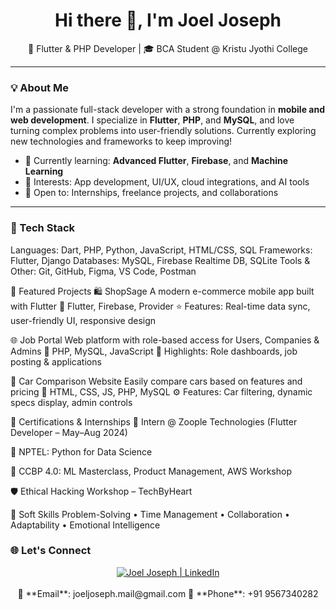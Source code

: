 <h1 align="center">Hi there 👋, I'm Joel Joseph</h1>
<p align="center">
  🚀 Flutter & PHP Developer | 🎓 BCA Student @ Kristu Jyothi College  
</p>

---

### 💡 About Me
I'm a passionate full-stack developer with a strong foundation in **mobile and web development**. I specialize in **Flutter**, **PHP**, and **MySQL**, and love turning complex problems into user-friendly solutions. Currently exploring new technologies and frameworks to keep improving!

- 🌱 Currently learning: **Advanced Flutter**, **Firebase**, and **Machine Learning**
- 🧠 Interests: App development, UI/UX, cloud integrations, and AI tools
- 🤝 Open to: Internships, freelance projects, and collaborations

---

### 🔨 Tech Stack

Languages:       Dart, PHP, Python, JavaScript, HTML/CSS, SQL
Frameworks:      Flutter, Django
Databases:       MySQL, Firebase Realtime DB, SQLite
Tools & Other:   Git, GitHub, Figma, VS Code, Postman

🧩 Featured Projects
🛍️ ShopSage
A modern e-commerce mobile app built with Flutter
🧰 Flutter, Firebase, Provider
⭐️ Features: Real-time data sync, user-friendly UI, responsive design

🌐 Job Portal
Web platform with role-based access for Users, Companies & Admins
🧰 PHP, MySQL, JavaScript
📝 Highlights: Role dashboards, job posting & applications

🚗 Car Comparison Website
Easily compare cars based on features and pricing
🧰 HTML, CSS, JS, PHP, MySQL
⚙️ Features: Car filtering, dynamic specs display, admin controls

🏅 Certifications & Internships
🧪 Intern @ Zoople Technologies (Flutter Developer – May–Aug 2024)

🧠 NPTEL: Python for Data Science

🧠 CCBP 4.0: ML Masterclass, Product Management, AWS Workshop

🛡️ Ethical Hacking Workshop – TechByHeart

🧠 Soft Skills
Problem-Solving • Time Management • Collaboration • Adaptability • Emotional Intelligence

### 🌐 Let's Connect

<p align="center">
  <a href="https://www.linkedin.com/in/joel-joseph0/" target="_blank">
    <img src="https://img.shields.io/badge/LinkedIn-Connect-blue?style=for-the-badge&logo=linkedin" alt="Joel Joseph | LinkedIn">
  </a>
  <br><br>
  📧 **Email**: joeljoseph.mail@gmail.com  
  📱 **Phone**: +91 9567340282
</p>
